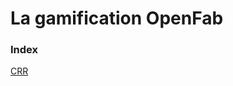 # La gamification OpenFab

### Index

[CRR](https://github.com/zuperninja/WIP/blob/master/OpenFab/Gamification/crr.md)
